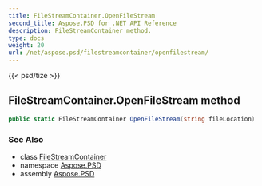 ```yaml
---
title: FileStreamContainer.OpenFileStream
second_title: Aspose.PSD for .NET API Reference
description: FileStreamContainer method. 
type: docs
weight: 20
url: /net/aspose.psd/filestreamcontainer/openfilestream/
---
```

{{< psd/tize >}}
## FileStreamContainer.OpenFileStream method

```csharp
public static FileStreamContainer OpenFileStream(string fileLocation)
```

### See Also

* class [FileStreamContainer](../)
* namespace [Aspose.PSD](../../filestreamcontainer/)
* assembly [Aspose.PSD](../../../)


